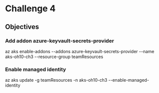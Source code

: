 # Challenge 4

## Objectives


### Add addon azure-keyvault-secrets-provider
az aks enable-addons --addons azure-keyvault-secrets-provider --name aks-oh10-ch3 --resource-group teamResources


### Enable managed identity
az aks update -g teamResources -n aks-oh10-ch3 --enable-managed-identity 